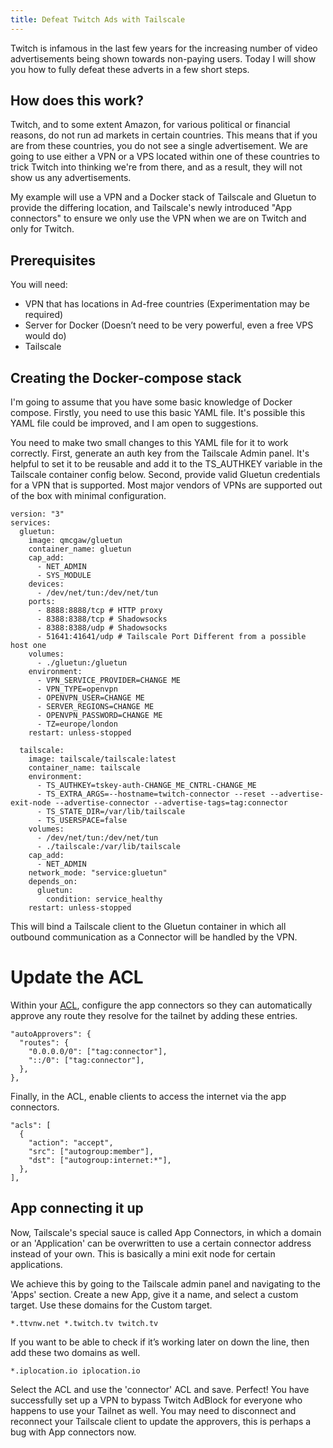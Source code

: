 ```yaml
---
title: Defeat Twitch Ads with Tailscale 
---
```


Twitch is infamous in the last few years for the increasing number of video advertisements being shown towards non-paying users. 
Today I will show you how to fully defeat these adverts in a few short steps. 

## How does this work?
Twitch, and to some extent Amazon, for various political or financial reasons, do not run ad markets in certain countries. This means that if you are from these countries, you do not see a single advertisement. We are going to use either a VPN or a VPS located within one of these countries to trick Twitch into thinking we're from there, and as a result, they will not show us any advertisements.

My example will use a VPN and a Docker stack of Tailscale and Gluetun to provide the differing location, and Tailscale's newly introduced "App connectors" to ensure we only use the VPN when we are on Twitch and only for Twitch.


## Prerequisites
You will need: 
- VPN that has locations in Ad-free countries (Experimentation may be required)
- Server for Docker (Doesn’t need to be very powerful, even a free VPS would do)
- Tailscale


## Creating the Docker-compose stack

I'm going to assume that you have some basic knowledge of Docker compose. Firstly, you need to use this basic YAML file. It's possible this YAML file could be improved, and I am open to suggestions.


You need to make two small changes to this YAML file for it to work correctly. First, generate an auth key from the Tailscale Admin panel. It's helpful to set it to be reusable and add it to the TS_AUTHKEY variable in the Tailscale container config below. Second, provide valid Gluetun credentials for a VPN that is supported. Most major vendors of VPNs are supported out of the box with minimal configuration. 




```
version: "3"
services:
  gluetun:
    image: qmcgaw/gluetun
    container_name: gluetun
    cap_add:
      - NET_ADMIN
      - SYS_MODULE
    devices:
      - /dev/net/tun:/dev/net/tun
    ports:
      - 8888:8888/tcp # HTTP proxy
      - 8388:8388/tcp # Shadowsocks
      - 8388:8388/udp # Shadowsocks
      - 51641:41641/udp # Tailscale Port Different from a possible host one
    volumes:
      - ./gluetun:/gluetun
    environment:
      - VPN_SERVICE_PROVIDER=CHANGE ME 
      - VPN_TYPE=openvpn
      - OPENVPN_USER=CHANGE ME 
      - SERVER_REGIONS=CHANGE ME 
      - OPENVPN_PASSWORD=CHANGE ME 
      - TZ=europe/london
    restart: unless-stopped

  tailscale:
    image: tailscale/tailscale:latest
    container_name: tailscale
    environment:
      - TS_AUTHKEY=tskey-auth-CHANGE_ME_CNTRL-CHANGE_ME 
      - TS_EXTRA_ARGS=--hostname=twitch-connector --reset --advertise-exit-node --advertise-connector --advertise-tags=tag:connector
      - TS_STATE_DIR=/var/lib/tailscale
      - TS_USERSPACE=false
    volumes:
      - /dev/net/tun:/dev/net/tun
      - ./tailscale:/var/lib/tailscale
    cap_add:
      - NET_ADMIN
    network_mode: "service:gluetun"
    depends_on:
      gluetun:
        condition: service_healthy
    restart: unless-stopped
```

This will bind a Tailscale client to the Gluetun container in which all outbound communication as a Connector will be handled by the VPN.



# Update the ACL

Within your [ACL](https://tailscale.com/kb/1281/app-connectors#add-an-app-connector), configure the app connectors so they can automatically approve any route they resolve for the tailnet by adding these entries.
```
"autoApprovers": {
  "routes": {
    "0.0.0.0/0": ["tag:connector"],
    "::/0": ["tag:connector"],
  },
},

```
Finally, in the ACL, enable clients to access the internet via the app connectors.

```
"acls": [
  {
    "action": "accept",
    "src": ["autogroup:member"],
    "dst": ["autogroup:internet:*"],
  },
],
```


## App connecting it up 
Now, Tailscale's special sauce is called App Connectors, in which a domain or an 'Application' can be overwritten to use a certain connector address instead of your own. This is basically a mini exit node for certain applications.

We achieve this by going to the Tailscale admin panel and navigating to the 'Apps' section. Create a new App, give it a name, and select a custom target. Use these domains for the Custom target.


``` 
*.ttvnw.net *.twitch.tv twitch.tv 
```
If you want to be able to check if it’s working later on down the line, then add these two domains as well.
``` 
*.iplocation.io iplocation.io 
```

Select the ACL and use the 'connector' ACL and save. Perfect! You have successfully set up a VPN to bypass Twitch AdBlock for everyone who happens to use your Tailnet as well. You may need to disconnect and reconnect your Tailscale client to update the approvers, this is perhaps a bug with App connectors now. 
